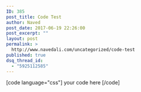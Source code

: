 ```yaml
---
ID: 385
post_title: Code Test
author: Naved
post_date: 2017-06-19 22:26:00
post_excerpt: ""
layout: post
permalink: >
  http://www.navedali.com/uncategorized/code-test
published: true
dsq_thread_id:
  - "5925112585"
---
```

[code language="css"]
your code here
[/code]